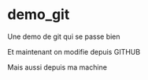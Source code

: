 # demo_git


Une demo de git qui se passe bien

Et maintenant on modifie depuis GITHUB

Mais aussi depuis ma machine


